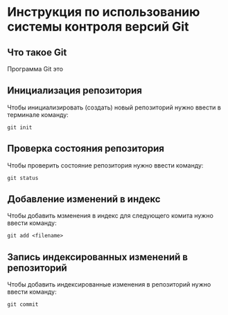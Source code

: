 # **Инструкция по использованию системы контроля версий Git**

## Что такое Git

Программа Git это

## Инициализация репозитория

Чтобы инициализировать (создать) новый репозиторий нужно ввести в терминале команду:

    git init

 ## Проверка состояния репозитория

 Чтобы проверить состояние репозитория нужно ввести команду:

    git status

## Добавление изменений в индекс

Чтобы добавить мзменения в индекс для следующего комита нужно ввести команду:

    git add <filename>

## Запись индексированных изменений в репозиторий

Чтобы добавить индексированные изменения в репозиторий нужно ввести команду:

    git commit
    
